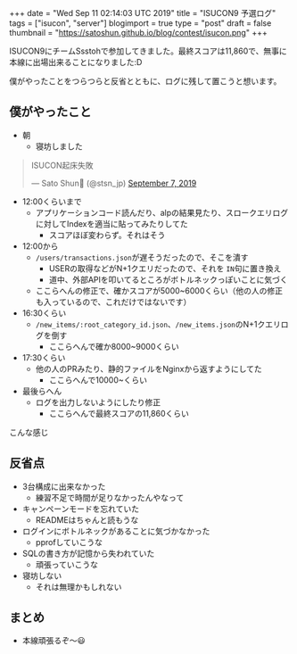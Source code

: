 +++
date = "Wed Sep 11 02:14:03 UTC 2019"
title = "ISUCON9 予選ログ"
tags = ["isucon", "server"]
blogimport = true
type = "post"
draft = false
thumbnail = "https://satoshun.github.io/blog/contest/isucon.png"
+++

ISUCON9にチームSsstohで参加してきました。最終スコアは11,860で、無事に本線に出場出来ることになりました:D

僕がやったことをつらつらと反省とともに、ログに残して置こうと想います。

## 僕がやったこと

- 朝
    - 寝坊しました

<blockquote class="twitter-tweet"><p lang="ja" dir="ltr">ISUCON起床失敗</p>&mdash; Sato Shun🧁 (@stsn_jp) <a href="https://twitter.com/stsn_jp/status/1170138234036207616?ref_src=twsrc%5Etfw">September 7, 2019</a></blockquote> <script async src="https://platform.twitter.com/widgets.js" charset="utf-8"></script>

- 12:00くらいまで
    - アプリケーションコード読んだり、alpの結果見たり、スロークエリログに対してIndexを適当に貼ってみたりしてた
        - スコアほぼ変わらず。それはそう
- 12:00から
    - `/users/transactions.json`が遅そうだったので、そこを潰す
        - USERの取得などがN+1クエリだったので、それを `IN`句に置き換え
        - 道中、外部APIを叩いてるところがボトルネックっぽいことに気づく
    - ここらへんの修正で、確かスコアが5000~6000くらい（他の人の修正も入っているので、これだけではないです）
- 16:30くらい
    - `/new_items/:root_category_id.json`、`/new_items.json`のN+1クエリログを倒す
        - ここらへんで確か8000~9000くらい
- 17:30くらい
    - 他の人のPRみたり、静的ファイルをNginxから返すようにしてた
        - ここらへんで10000~くらい
- 最後らへん
    - ログを出力しないようにしたり修正
        - ここらへんで最終スコアの11,860くらい

こんな感じ

## 反省点

- 3台構成に出来なかった
    - 練習不足で時間が足りなかったんやなって
- キャンペーンモードを忘れていた
    - READMEはちゃんと読もうな
- ログインにボトルネックがあることに気づかなかった
    - pprofしていこうな
- SQLの書き方が記憶から失われていた
    - 頑張っていこうな
- 寝坊しない
    - それは無理かもしれない

## まとめ

- 本線頑張るぞ〜😃
